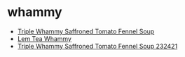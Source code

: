 # whammy

 * [Triple Whammy Saffroned Tomato Fennel Soup](../../index/t/triple-whammy-saffroned-tomato-fennel-soup-232421.json)
 * [Lem Tea Whammy](../../index/l/lem-tea-whammy.json)
 * [Triple Whammy Saffroned Tomato Fennel Soup 232421](../../index/t/triple-whammy-saffroned-tomato-fennel-soup-232421.json)
